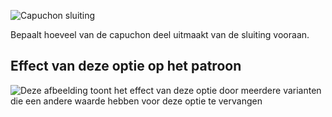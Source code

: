 ![Capuchon sluiting](./hoodclosure.svg)

Bepaalt hoeveel van de capuchon deel uitmaakt van de sluiting vooraan.

## Effect van deze optie op het patroon

![Deze afbeelding toont het effect van deze optie door meerdere varianten die een andere waarde hebben voor deze optie te vervangen](huey_hoodclosure_sample.svg "Effect van deze optie op het patroon")
